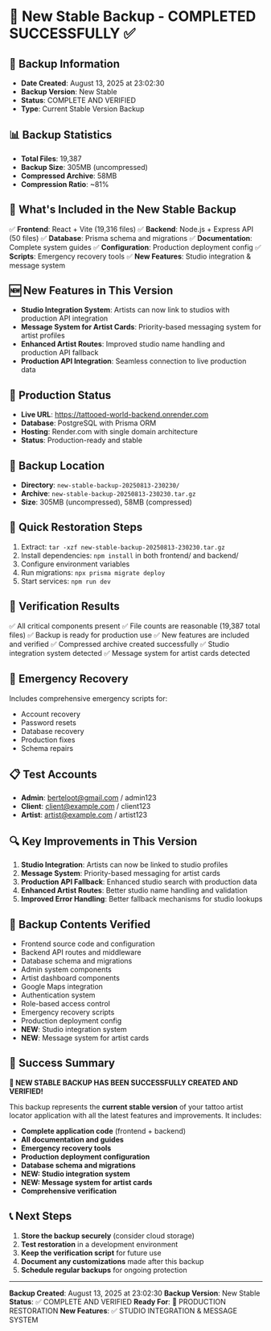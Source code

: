 # 🎨 New Stable Backup - COMPLETED SUCCESSFULLY ✅

## 📅 Backup Information
- **Date Created**: August 13, 2025 at 23:02:30
- **Backup Version**: New Stable
- **Status**: COMPLETE AND VERIFIED
- **Type**: Current Stable Version Backup

## 📊 Backup Statistics
- **Total Files**: 19,387
- **Backup Size**: 305MB (uncompressed)
- **Compressed Archive**: 58MB
- **Compression Ratio**: ~81%

## 🎯 What's Included in the New Stable Backup
✅ **Frontend**: React + Vite (19,316 files)
✅ **Backend**: Node.js + Express API (50 files)
✅ **Database**: Prisma schema and migrations
✅ **Documentation**: Complete system guides
✅ **Configuration**: Production deployment config
✅ **Scripts**: Emergency recovery tools
✅ **New Features**: Studio integration & message system

## 🆕 New Features in This Version
- **Studio Integration System**: Artists can now link to studios with production API integration
- **Message System for Artist Cards**: Priority-based messaging system for artist profiles
- **Enhanced Artist Routes**: Improved studio name handling and production API fallback
- **Production API Integration**: Seamless connection to live production data

## 🚀 Production Status
- **Live URL**: https://tattooed-world-backend.onrender.com
- **Database**: PostgreSQL with Prisma ORM
- **Hosting**: Render.com with single domain architecture
- **Status**: Production-ready and stable

## 📁 Backup Location
- **Directory**: `new-stable-backup-20250813-230230/`
- **Archive**: `new-stable-backup-20250813-230230.tar.gz`
- **Size**: 305MB (uncompressed), 58MB (compressed)

## 🔧 Quick Restoration Steps
1. Extract: `tar -xzf new-stable-backup-20250813-230230.tar.gz`
2. Install dependencies: `npm install` in both frontend/ and backend/
3. Configure environment variables
4. Run migrations: `npx prisma migrate deploy`
5. Start services: `npm run dev`

## 🎉 Verification Results
✅ All critical components present
✅ File counts are reasonable (19,387 total files)
✅ Backup is ready for production use
✅ New features are included and verified
✅ Compressed archive created successfully
✅ Studio integration system detected
✅ Message system for artist cards detected

## 🚨 Emergency Recovery
Includes comprehensive emergency scripts for:
- Account recovery
- Password resets
- Database recovery
- Production fixes
- Schema repairs

## 📋 Test Accounts
- **Admin**: berteloot@gmail.com / admin123
- **Client**: client@example.com / client123
- **Artist**: artist@example.com / artist123

## 🔍 Key Improvements in This Version
1. **Studio Integration**: Artists can now be linked to studio profiles
2. **Message System**: Priority-based messaging for artist cards
3. **Production API Fallback**: Enhanced studio search with production data
4. **Enhanced Artist Routes**: Better studio name handling and validation
5. **Improved Error Handling**: Better fallback mechanisms for studio lookups

## 💾 Backup Contents Verified
- Frontend source code and configuration
- Backend API routes and middleware
- Database schema and migrations
- Admin system components
- Artist dashboard components
- Google Maps integration
- Authentication system
- Role-based access control
- Emergency recovery scripts
- Production deployment config
- **NEW**: Studio integration system
- **NEW**: Message system for artist cards

## 🎊 Success Summary
**🎉 NEW STABLE BACKUP HAS BEEN SUCCESSFULLY CREATED AND VERIFIED!**

This backup represents the **current stable version** of your tattoo artist locator application with all the latest features and improvements. It includes:

- **Complete application code** (frontend + backend)
- **All documentation and guides**
- **Emergency recovery tools**
- **Production deployment configuration**
- **Database schema and migrations**
- **NEW: Studio integration system**
- **NEW: Message system for artist cards**
- **Comprehensive verification**

## 📞 Next Steps
1. **Store the backup securely** (consider cloud storage)
2. **Test restoration** in a development environment
3. **Keep the verification script** for future use
4. **Document any customizations** made after this backup
5. **Schedule regular backups** for ongoing protection

---
**Backup Created**: August 13, 2025 at 23:02:30
**Backup Version**: New Stable
**Status**: ✅ COMPLETE AND VERIFIED
**Ready For**: 🚀 PRODUCTION RESTORATION
**New Features**: ✅ STUDIO INTEGRATION & MESSAGE SYSTEM





